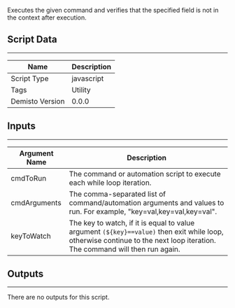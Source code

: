 Executes the given command and verifies that the specified field is not in the context after execution. 

## Script Data
---

| **Name** | **Description** |
| --- | --- |
| Script Type | javascript |
| Tags | Utility |
| Demisto Version | 0.0.0 |

## Inputs
---

| **Argument Name** | **Description** |
| --- | --- |
| cmdToRun | The command or automation script to execute each while loop iteration. |
| cmdArguments | The comma-separated list of command/automation arguments and values to run. For example, "key=val,key=val,key=val". |
| keyToWatch | The key to watch, if it is equal to value argument `(${key}==value)` then exit while loop, otherwise continue to the next loop iteration. The command will then run again.  |

## Outputs
---
There are no outputs for this script.
